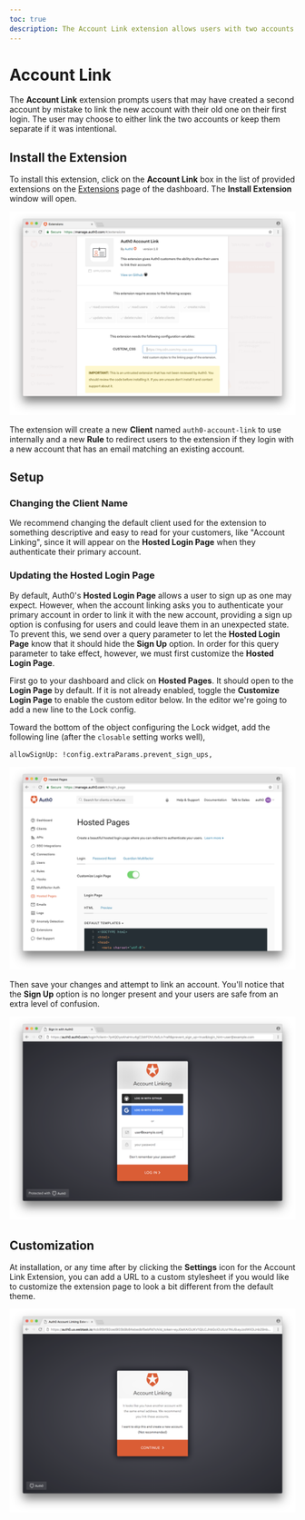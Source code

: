 ```yaml
---
toc: true
description: The Account Link extension allows users with two accounts with the same email to be prompted to link them.
---
```


# Account Link

The **Account Link** extension prompts users that may have created a second
account by mistake to link the new account with their old one on their first
login. The user may choose to either link the two accounts or keep them separate
if it was intentional.

## Install the Extension

To install this extension, click on the __Account Link__
box in the list of provided extensions on the
[Extensions](${manage_url}/#/extensions) page of the dashboard. The __Install
Extension__ window will open.

![Install Account Link Extension](/media/articles/extensions/account-link/install-extension.png)

The extension will create a new **Client** named `auth0-account-link` to use
internally and a new **Rule** to redirect users to the extension if they login
with a new account that has an email matching an existing account.

## Setup

### Changing the Client Name

We recommend changing the default client used for the extension to something
descriptive and easy to read for your customers, like "Account Linking", since
it will appear on the **Hosted Login Page** when they authenticate their
primary account.

### Updating the Hosted Login Page

By default, Auth0's **Hosted Login Page** allows a user to sign up as one may
expect. However, when the account linking asks you to authenticate your primary
account in order to link it with the new account, providing a sign up option is
confusing for users and could leave them in an unexpected state. To prevent
this, we send over a query parameter to let the **Hosted Login Page** know that
it should hide the **Sign Up** option. In order for this query parameter to
take effect, however, we must first customize the **Hosted Login Page**.

First go to your dashboard and click on **Hosted Pages**. It should open to the
**Login Page** by default. If it is not already enabled, toggle the **Customize
Login Page** to enable the custom editor below. In the editor we're going to
add a new line to the Lock config.

Toward the bottom of the object configuring the Lock widget, add the following
line (after the `closable` setting works well),

```
allowSignUp: !config.extraParams.prevent_sign_ups,
```
![Updating the Hosted Page](/media/articles/extensions/account-link/hosted-page-code.png)

Then save your changes and attempt to link an account. You'll notice that the
**Sign Up** option is no longer present and your users are safe from an extra
level of confusion.

![Account Linking Hosted Page](/media/articles/extensions/account-link/hosted-page-example.png)

## Customization

At installation, or any time after by clicking the **Settings** icon for the
Account Link Extension, you can add a URL to a custom stylesheet if you would
like to customize the extension page to look a bit different from the default
theme.

![Account Linking Page](/media/articles/extensions/account-link/extension-page-example.png)

